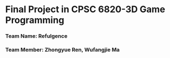 # Final Project in CPSC 6820-3D Game Programming
### Team Name: Refulgence
### Team Member: Zhongyue Ren, Wufangjie Ma
